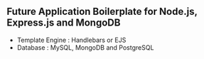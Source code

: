 ## Future Application Boilerplate for Node.js, Express.js and MongoDB 
- Template Engine : Handlebars or EJS
- Database : MySQL, MongoDB and PostgreSQL

